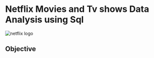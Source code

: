 # Netflix Movies and Tv shows Data Analysis using Sql
![netflix logo]("C:\Users\dines\Downloads\580b57fcd9996e24bc43c529.png")

## Objective

